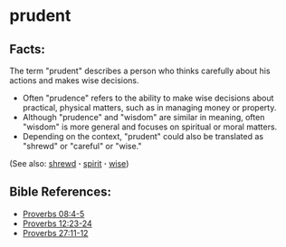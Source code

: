 # prudent #

## Facts: ##

The term "prudent" describes a person who thinks carefully about his actions and makes wise decisions. 

* Often "prudence" refers to the ability to make wise decisions about practical, physical matters, such as in managing money or property.
* Although "prudence" and "wisdom" are similar in meaning, often "wisdom" is more general and focuses on spiritual or moral matters.
* Depending on the context, "prudent" could also be translated as "shrewd" or "careful" or "wise."

(See also: [shrewd](../other/shrewd.md) **·** [spirit](../kt/spirit.md) **·** [wise](../kt/wise.md))

## Bible References: ##

* [Proverbs 08:4-5](https://door43.org/en/bible/notes/pro/08/04)
* [Proverbs 12:23-24](https://door43.org/en/bible/notes/pro/12/23)
* [Proverbs 27:11-12](https://door43.org/en/bible/notes/pro/27/11)

